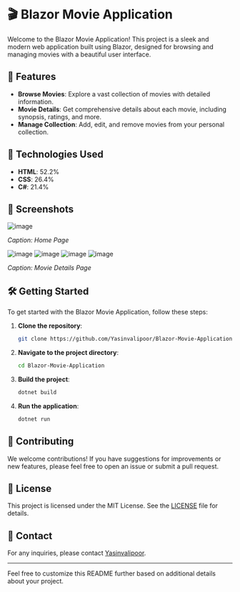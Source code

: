 # 🎬 Blazor Movie Application

Welcome to the Blazor Movie Application! This project is a sleek and modern web application built using Blazor, designed for browsing and managing movies with a beautiful user interface.

## 🌟 Features

- **Browse Movies**: Explore a vast collection of movies with detailed information.
- **Movie Details**: Get comprehensive details about each movie, including synopsis, ratings, and more.
- **Manage Collection**: Add, edit, and remove movies from your personal collection.

## 🚀 Technologies Used

- **HTML**: 52.2%
- **CSS**: 26.4%
- **C#**: 21.4%

## 📸 Screenshots

![image](https://github.com/user-attachments/assets/3c26e5d3-c0c1-4d4b-82a2-12e01953bc50)


*Caption: Home Page*

![image](https://github.com/user-attachments/assets/4a8869e3-dd9e-4d77-95eb-ee18c15695bc)
![image](https://github.com/user-attachments/assets/281b9a47-d8b2-47de-9b65-ea2618adb240)
![image](https://github.com/user-attachments/assets/a2c4e17d-a8e8-484d-8caf-14e7d4aae510)
![image](https://github.com/user-attachments/assets/87b2651b-8898-49cc-88c5-1903f24fbc1c)


*Caption: Movie Details Page*

## 🛠️ Getting Started

To get started with the Blazor Movie Application, follow these steps:

1. **Clone the repository**:
   ```bash
   git clone https://github.com/Yasinvalipoor/Blazor-Movie-Application.git
   ```
2. **Navigate to the project directory**:
   ```bash
   cd Blazor-Movie-Application
   ```
3. **Build the project**:
   ```bash
   dotnet build
   ```
4. **Run the application**:
   ```bash
   dotnet run
   ```

## 🤝 Contributing

We welcome contributions! If you have suggestions for improvements or new features, please feel free to open an issue or submit a pull request.

## 📄 License

This project is licensed under the MIT License. See the [LICENSE](LICENSE) file for details.

## 📧 Contact

For any inquiries, please contact [Yasinvalipoor](https://github.com/Yasinvalipoor).

---

Feel free to customize this README further based on additional details about your project.
